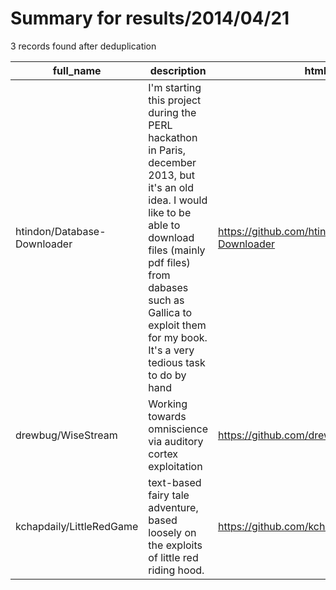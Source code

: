 
# Summary for results/2014/04/21
    
3 records found after deduplication

| full_name | description | html_url | matched_list | matched_count | pushed_at | size | stargazers_count | language | forks_count |
|-----------------------------|------------------------------------------------------------------------------------------------------------------------------------------------------------------------------------------------------------------------------------------------------------------|------------------------------------------------|----------------|-----------------|---------------------------|--------|--------------------|------------|---------------|
| htindon/Database-Downloader | I'm starting this project during the PERL hackathon in Paris, december 2013, but it's an old idea. I would like to be able to download files (mainly pdf files) from dabases such as Gallica to exploit them for my book. It's a very tedious task to do by hand | https://github.com/htindon/Database-Downloader | ['exploit'] | 1 | 2014-04-21 23:51:37+00:00 | 164 | 0 | Perl | 0 |
| drewbug/WiseStream | Working towards omniscience via auditory cortex exploitation | https://github.com/drewbug/WiseStream | ['exploit'] | 1 | 2014-04-21 22:53:04+00:00 | 6015 | 0 | Ruby | 0 |
| kchapdaily/LittleRedGame | text-based fairy tale adventure, based loosely on the exploits of little red riding hood. | https://github.com/kchapdaily/LittleRedGame | ['exploit'] | 1 | 2014-04-21 02:22:23+00:00 | 11824 | 0 | Java | 0 |
